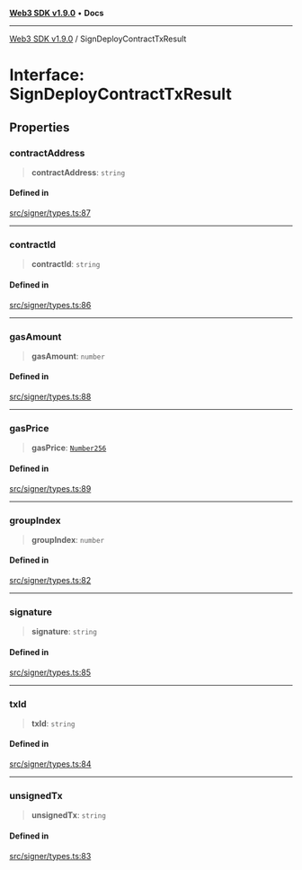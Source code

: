 [**Web3 SDK v1.9.0**](../README.md) • **Docs**

***

[Web3 SDK v1.9.0](../globals.md) / SignDeployContractTxResult

# Interface: SignDeployContractTxResult

## Properties

### contractAddress

> **contractAddress**: `string`

#### Defined in

[src/signer/types.ts:87](https://github.com/Mystic-Nayy/alephium-web3/blob/c1afd789a197ce5fe21f08c2965942090157c33d/packages/web3/src/signer/types.ts#L87)

***

### contractId

> **contractId**: `string`

#### Defined in

[src/signer/types.ts:86](https://github.com/Mystic-Nayy/alephium-web3/blob/c1afd789a197ce5fe21f08c2965942090157c33d/packages/web3/src/signer/types.ts#L86)

***

### gasAmount

> **gasAmount**: `number`

#### Defined in

[src/signer/types.ts:88](https://github.com/Mystic-Nayy/alephium-web3/blob/c1afd789a197ce5fe21f08c2965942090157c33d/packages/web3/src/signer/types.ts#L88)

***

### gasPrice

> **gasPrice**: [`Number256`](../type-aliases/Number256.md)

#### Defined in

[src/signer/types.ts:89](https://github.com/Mystic-Nayy/alephium-web3/blob/c1afd789a197ce5fe21f08c2965942090157c33d/packages/web3/src/signer/types.ts#L89)

***

### groupIndex

> **groupIndex**: `number`

#### Defined in

[src/signer/types.ts:82](https://github.com/Mystic-Nayy/alephium-web3/blob/c1afd789a197ce5fe21f08c2965942090157c33d/packages/web3/src/signer/types.ts#L82)

***

### signature

> **signature**: `string`

#### Defined in

[src/signer/types.ts:85](https://github.com/Mystic-Nayy/alephium-web3/blob/c1afd789a197ce5fe21f08c2965942090157c33d/packages/web3/src/signer/types.ts#L85)

***

### txId

> **txId**: `string`

#### Defined in

[src/signer/types.ts:84](https://github.com/Mystic-Nayy/alephium-web3/blob/c1afd789a197ce5fe21f08c2965942090157c33d/packages/web3/src/signer/types.ts#L84)

***

### unsignedTx

> **unsignedTx**: `string`

#### Defined in

[src/signer/types.ts:83](https://github.com/Mystic-Nayy/alephium-web3/blob/c1afd789a197ce5fe21f08c2965942090157c33d/packages/web3/src/signer/types.ts#L83)
